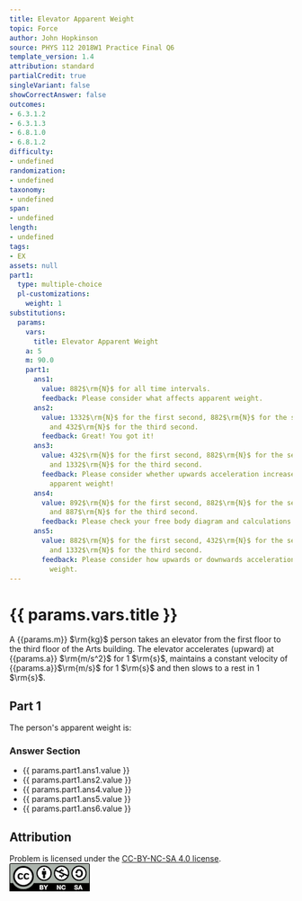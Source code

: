 ```yaml
---
title: Elevator Apparent Weight
topic: Force
author: John Hopkinson
source: PHYS 112 2018W1 Practice Final Q6
template_version: 1.4
attribution: standard
partialCredit: true
singleVariant: false
showCorrectAnswer: false
outcomes:
- 6.3.1.2
- 6.3.1.3
- 6.8.1.0
- 6.8.1.2
difficulty:
- undefined
randomization:
- undefined
taxonomy:
- undefined
span:
- undefined
length:
- undefined
tags:
- EX
assets: null
part1:
  type: multiple-choice
  pl-customizations:
    weight: 1
substitutions:
  params:
    vars:
      title: Elevator Apparent Weight
    a: 5
    m: 90.0
    part1:
      ans1:
        value: 882$\rm{N}$ for all time intervals.
        feedback: Please consider what affects apparent weight.
      ans2:
        value: 1332$\rm{N}$ for the first second, 882$\rm{N}$ for the second second,
          and 432$\rm{N}$ for the third second.
        feedback: Great! You got it!
      ans3:
        value: 432$\rm{N}$ for the first second, 882$\rm{N}$ for the second second,
          and 1332$\rm{N}$ for the third second.
        feedback: Please consider whether upwards acceleration increases or decreases
          apparent weight!
      ans4:
        value: 892$\rm{N}$ for the first second, 882$\rm{N}$ for the second second,
          and 887$\rm{N}$ for the third second.
        feedback: Please check your free body diagram and calculations!
      ans5:
        value: 882$\rm{N}$ for the first second, 432$\rm{N}$ for the second second,
          and 1332$\rm{N}$ for the third second.
        feedback: Please consider how upwards or downwards acceleration affects apparent
          weight.
---
```

# {{ params.vars.title }}
A {{params.m}} $\rm{kg}$ person takes an elevator from the first floor to the third floor of the Arts building. The elevator accelerates (upward) at {{params.a}} $\rm{m/s^2}$ for 1 $\rm{s}$, maintains a constant velocity of {{params.a}}$\rm{m/s}$ for 1 $\rm{s}$ and then slows to a rest in 1 $\rm{s}$.

## Part 1

The person's apparent weight is:

### Answer Section

- {{ params.part1.ans1.value }}
- {{ params.part1.ans2.value }}
- {{ params.part1.ans4.value }}
- {{ params.part1.ans5.value }}
- {{ params.part1.ans6.value }}

## Attribution

Problem is licensed under the [CC-BY-NC-SA 4.0 license](https://creativecommons.org/licenses/by-nc-sa/4.0/).<br> ![The Creative Commons 4.0 license requiring attribution-BY, non-commercial-NC, and share-alike-SA license.](https://raw.githubusercontent.com/firasm/bits/master/by-nc-sa.png)